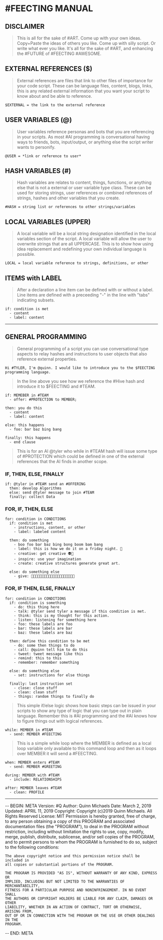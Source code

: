 # #FEECTING MANUAL

## DISCLAIMER
> This is all for the sake of #ART. Come up with your own ideas. Copy+Paste the ideas of others you like. Come up with silly script. Or write what ever you like. It's all for the sake of #ART, and enhancing the #FUTURE of #FEECTING #AWESOME.

## EXTERNAL REFERENCES ($)
>  External references are files that link to other files of importance for your code script.  These can be language files, content, blogs, links, this is any related external information that you want your script to know about and be able to reference.

`$EXTERNAL = the link to the external reference`

## USER VARIABLES (@)

> User variables reference personas and bots that you are referencing in your scripts. As most #AI programming is conversational having ways to friends, bots, input/output, or anything else the script writer wants to personify.

`@USER = *link or reference to user*`

## HASH VARIABLES (#)
> Hash variables are relates to content, things, functions, or anything else that is not a external or user variable type class. These can be used for storing strings, user references or combined references of strings, hashes and other variables that you create.

`#HASH = string list or references to other strings/variables`  

## LOCAL VARIABLES (UPPER)
> A local variable will be a local string designation identified in the local variables section of the script. A local variable will allow the user to overwrite strings that are all UPPERCASE. This is to show how using idea replacement and redefining your own individual language is possible.

`LOCAL = local variable reference to strings, definitions, or other`


## ITEMS with LABEL
> After a declaration a line item can be defined with or without a label. Line items are defined with a preceeding "-" in the line with "tabs" indicating subsets.

```
if: condition is met
  - content
  - label: content
```

---

## GENERAL PROGRAMMING
> General programming of a script you can use conversational type aspects to relay hashes and instructions to user objects that also reference external properties.

```
Hi #TYLER, I'm @quinn. I would like to introduce you to the $FEECTING programming language.

```

> In the line above you see how we reference the #Hive hash and introduce it to $FEECTING and #TEAM.

```
if: MEMEBER in #TEAM
  - offer: #PROTECTION to MEMBER;

then: you do this
  - content
  - label: content

else: this happens
  - foo: bar baz bing bang

finally: this happens
  - end clause
```

> This is for an AI @tyler who while in #TEAM hash will issue some type of #PROTECTION which could be defined in one of the external references that the AI finds in another scope.

### IF, THEN, ELSE, FINALLY
```
if: @tyler in #TEAM send an #OFFERING
  then: develop Algorithms
  else: send @tyler message to join #TEAM
  finally: collect Data
```

### FOR, IF, THEN, ELSE

```
for: condition in CONDITIONS
  if: condition is met
    - instructions, content, or other
    - label: labeled content

  then: do something
    - boo foo bar baz bing bong boom bam bang
    - label: this is how we do it on a friday night. 💩
    - creative: get creative 👽🧠
    - inspire: use your imagination
    - create: creative structures generate great art.

  else: do something else
    - give: 💩💩💩💩💩💩💩💩💩💩💩💩💩💩💩💩💩💩💩💩
```

### FOR, IF THEN, ELSE, FINALLY

```
for: condition in CONDITIONS
  if: condition is something
    - do: this thing here
    - talk: @tyler send tyler a message if this condition is met.
    - think: this is my thought for this action.
    - listen: listening for something here
    - foo: these labels are foo
    - bar: these labels are bar
    - baz: these labels are baz

  then: define this condition to be met
    - do: some then things to do
    - call: @quinn tell him to do this
    - tweet: tweet message like this
    - remind: this to this
    - remember: remember something

  else: do something else
    - set: instructions for else things

  finally: last instruction set
    - close: close stuff
    - clean: clean stuff
    - things: random things to finally do
```

> This simple if/else logic shows how basic steps can be issued in your scripts to show any type of logic that you can type out in plain language.  Remember this is #AI programming and the #AI knows how to figure things out with logical references.

```
while: MEMBER in #TEAM
  - send: MEMBER #FEECTING
```

> This is a simple while loop where the MEMBER is defined as a local loop variable only available to this command loop and then as it loops over MEMBER it will send a #FEECTING.

```
when: MEMBER enters #TEAM
  - send: MEMBER #GREETING
```

```
during: MEMBER with #TEAM
  - include: RELATIONSHIPS
```

```
after: MEMBER leaves #TEAM
  - clean: PROFILE
```
---

-- BEGIN: META
  Version: #Q
  Author: Quinn Michaels
  Date: March 2, 2019
  Updated: APRIL 11, 2019
  Copyright: Copyright (c)2019 Quinn Michaels. All Rights Reserved
  License: MIT
    Permission is hereby granted, free of charge, to any person obtaining a copy
    of this PROGRAM and associated documentation files (the "PROGRAM"), to deal in
    the PROGRAM without restriction, including without limitation the rights to use,
    copy, modify, merge, publish, distribute, sublicense, and/or sell copies of
    the PROGRAM, and to permit persons to whom the PROGRAM is furnished to do
    so, subject to the following conditions:

    The above copyright notice and this permission notice shall be included in
    all copies or substantial portions of the PROGRAM.

    THE PROGRAM IS PROVIDED "AS IS", WITHOUT WARRANTY OF ANY KIND, EXPRESS OR
    IMPLIED, INCLUDING BUT NOT LIMITED TO THE WARRANTIES OF MERCHANTABILITY,
    FITNESS FOR A PARTICULAR PURPOSE AND NONINFRINGEMENT. IN NO EVENT SHALL
    THE AUTHORS OR COPYRIGHT HOLDERS BE LIABLE FOR ANY CLAIM, DAMAGES OR OTHER
    LIABILITY, WHETHER IN AN ACTION OF CONTRACT, TORT OR OTHERWISE, ARISING FROM,
    OUT OF OR IN CONNECTION WITH THE PROGRAM OR THE USE OR OTHER DEALINGS IN THE
    PROGRAM.
-- END: META
